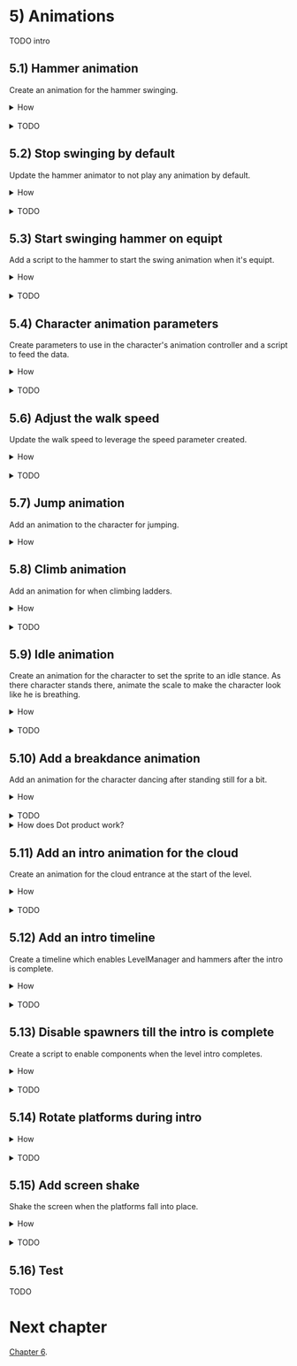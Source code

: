 # 5) Animations 

TODO intro


## 5.1) Hammer animation 

Create an animation for the hammer swinging.

<details><summary>How</summary>

 - Open menu Window -> Animation.
 - Select a hammer.
 - Click create, save as Assets/Animations/**HammerSwing**.

<img src="http://i.imgur.com/Kokz29S.png" width=300px />

 - Click the red record button.

<img src="http://i.imgur.com/bha8EJC.png" width=150px />


 - Modify the rotation, then set it back to 0, creating a keyframe for the default rotation.
 - Double click under 1:00 to create another keyframe.

<img src="http://i.imgur.com/ZVNovlp.png" width=300px />

 - Switch the current time position (the white line) to 0:10.
 - Change rotation to (0, 0, -90).
 - Click record to stop recording.

<hr></details><br>
<details><summary>TODO</summary>

TODO
 - Click play to preview the hammer swinging, adjust the middle keyframe's position until the hammer has a nice swing, about 0:10.
Hit play and the hammer is swinging in the air.

<hr></details>

## 5.2) Stop swinging by default

Update the hammer animator to not play any animation by default.


<details><summary>How</summary>

 - Open menu Window -> Animator.
 - Select a hammer.
 - Right click -> Create State -> Empty.  
 - Select the box which appeared and in the Inspector name it "Idle".
 - Create new Empty State, name it "Idle".
 - Right click and 'Set as Layer Default State'.

<hr></details><br>
<details><summary>TODO</summary>

TODO

<hr></details>


## 5.3) Start swinging hammer on equipt

Add a script to the hammer to start the swing animation when it's equipt.

<details><summary>How</summary>

 - Create script Code/Components/Effects/**PlayAnimationOnEnable**:

```csharp
using UnityEngine;

[RequireComponent(typeof(Animator))]
public class PlayAnimationOnEnable : MonoBehaviour
{
  [SerializeField]
  string animationToPlay;

  Animator animator;

  protected void Awake()
  {
    animator = GetComponent<Animator>();
  }

  protected void OnEnable()
  {
    animator.Play(animationToPlay);
  }
}
```

 - Add it to a hammer prefab and set the animation to play to "HammerSwing".
 - Disable the PlayAnimationOnEnable component and add it under the hammer component's to enable list.

<hr></details><br>
<details><summary>TODO</summary>

TODO

<hr></details>

## 5.4) Character animation parameters

Create parameters to use in the character's animation controller and a script to feed the data.

<details><summary>How</summary>

 - Open menu Window -> Animator.
 - Select the character's child sprite GameObject.
 - Switch to the 'Parameters' tab on the left.
 - Click the '+' button and select 'Float'.

<img src="http://i.imgur.com/p6F4gHG.png" width=150px />

 - Name the parameter "Speed".
 - Repeat to create:
   - A bool named 'isTouchingFloor'.
   - A bool named 'isClimbing'.
   - A bool named 'hasWeapon'.
 - Create script Code/Components/Animations/**PlayerAnimator**:

```csharp
using UnityEngine;

[RequireComponent(typeof(Rigidbody2D))]
[RequireComponent(typeof(LadderMovement))]
[RequireComponent(typeof(WeaponHolder))]
public class PlayerAnimatorController : MonoBehaviour
{
  Animator animator;

  Rigidbody2D myBody;

  LadderMovement ladderMovement;

  FloorDetector floorDetector;

  WeaponHolder weaponHolder;

  protected void Awake()
  {
    animator = GetComponentInChildren<Animator>();
    myBody = GetComponent<Rigidbody2D>();
    ladderMovement = GetComponent<LadderMovement>();
    floorDetector = GetComponentInChildren<FloorDetector>();
    weaponHolder = GetComponent<WeaponHolder>();
  }

  protected void Update()
  {
    animator.SetFloat("Speed", myBody.velocity.magnitude);
    animator.SetBool("isTouchingFloor", floorDetector.isTouchingFloor);
    animator.SetBool("isClimbing", ladderMovement.isOnLadder);
    animator.SetBool("hasWeapon", weaponHolder.currentWeapon != null);
  }
}
```

 - Add it to the character.

<hr></details><br>
<details><summary>TODO</summary>

Hit play to see the character playing the walk animation only while moving.

<img src="http://i.imgur.com/KZYjZf2.gif" width=150px />


<hr></details>

## 5.6) Adjust the walk speed

Update the walk speed to leverage the speed parameter created.

<details><summary>How</summary>

 - In the Animator for the character, select the 'CharacterWalk' state (the orange box).
 - In the Inspector, under speed check the box near 'Multiplier' to enable a 'Parameter'.
 - Confirm Speed is selected (should be the default).
 - Adjust the 'Speed' to about '.4'

<img src="http://i.imgur.com/9A6mp98.png" width=300px />


<hr></details><br>
<details><summary>TODO</summary>

Now the character's walk animation should align with the moment a little better.  Adjust the value to something you think looks good. However the walk animation also plays while jumping:

<img src="http://i.imgur.com/2dfN2RE.gif" width=150px />

<hr></details>

## 5.7) Jump animation

Add an animation to the character for jumping. 

<details><summary>How</summary>

 - Select the character's sprite and in the Animation window, create a new clip Assets/Animations/**CharacterJump**.
 - Select the sprites for the jump animation. We are using **adverturer_spritesheet_7** and **8**.
 - Drag and drop the sprites onto the Animation timeline.

<img src="http://i.imgur.com/0rHCGDm.gif" width=300px />

 - In the Animator window, select the CharacterJump state and use the Speed paramater times about .05
 - Right click on the 'Any State' box and select 'Make Transition'.
 - An arrow will follow your mouse, click on the CharacterJump state to create the transition.

<img src="http://i.imgur.com/Fl0WTPO.gif" width=300px />

 - Select the transition arrow just created, in the Inspector click the plus to create a new condition.

<img src="http://i.imgur.com/WgOfzQY.png" width=150px />

 - Change the condition to read 'isTouchingFloor false'.
 - Under 'Settings' change the 'Transition Duration' to 0.
 - Create a transition from CharacterJump to CharacterWalk.
 - Select the transition and set the condition to 'isTouchingFloor true'.
 - Uncheck 'Has Exit Time'.
 - Change the 'Transition Duration' to 0.

</details>


## 5.8) Climb animation

Add an animation for when climbing ladders.

<details><summary>How</summary>

 - Create a new animation for the character Assets/Animations/**CharacterClimb**.
 - Drag in the sprites for the climb animation.  We are using **adverturer_spritesheet_5** and **6**.
 - Select the CharacterClimb state and use the Speed paramater times about .1
 - Create a transition from Any State to CharacterClimb.
   - Add a condition 'isClimbing true'.
 - Create a transition from CharacterClimb to CharacterWalk.
   - Uncheck Has Exit Time.
   - Set Transition Duration to 0.
   - Add a condition 'isClimbing false'.
 - Select the transition from Any State to CharacterJump
   - Add a condition 'isClimbing false'.


<hr></details><br>
<details><summary>TODO</summary>

TODO

<hr></details>

## 5.9) Idle animation

Create an animation for the character to set the sprite to an idle stance.  As there character stands there, animate the scale to make the character look like he is breathing.

<details><summary>How</summary>

 - Create a new animation for the character Assets/Animations/**CharacterIdle**.
 - Click record
   - Change the 'Sprite' under the character's Sprite Renderer component to an idle stance. We are using **adventurer_tilesheet_0**.
   - Double click to create a keyframe at 1:00.
   - Switch the current time position to 0:30 and set the Transform scale to (1, .95, 1).
   - Switch the time to 1:00 and set the Transform scale to (1, 1, 1).
   - Then stop recording.   
 - In the Animator, create a transition from CharacterWalk to CharacterIdle.
   - Uncheck Has Exit Time.
   - Set transition duration to 0.
   - Add a condition when 'Speed' is 'Less' than '.1'
 - Make a transition from CharacterIdle to CharacterWalk.
   - Uncheck Has Exit Time.
   - Set transition duration to 0.
   - Add a condition for 'Speed' is 'Greater' than '.1'




<hr></details><br>
<details><summary>TODO</summary>

The character's animator controller should look something like this now:

<img src="http://i.imgur.com/VotmF1k.png" width=200px />

Hit play so see the character switch between walking and standing:

<img src="http://i.imgur.com/YjZ1zrE.gif" width=200px />

You can adjust the 'Transition Duration' if you want the character to switch sprites faster or slower.
Hit play, the character should 'walk' as he falls... but once he comes to a complete stop he never starts the walk animation again.


Hit play and note the difference, to help demonstrate what is happening we are using a transition duration of 1 here for both transitions:

<img src="http://i.imgur.com/QV38yfS.gif" width=200px />
<img src="http://i.imgur.com/O7XQUeP.gif" width=150px />

The Animation should now look like this, note the preview of the character's idle sprite and there is no timeline, it is just a single keyframe.

<img src="http://i.imgur.com/j2S25Ex.png" width=300px />

The Animator tab should now have a new state for CharacterIdle (a grey box).


When we make a change to scale while in record mode, a keyframe is added.  So by changing the scale and then changing it back to the default of 1, we simply added a keyframe for scale 1 at the start of the animation. 

<img src="http://i.imgur.com/qVndjho.png" width=200px />

 - Click on 0:02 in the timeline.

This will move the white line, indicating where in the timeline modifications will be made:

<img src="http://i.imgur.com/1pwa5EU.gif" width=200px />

 - In the Inspector, change the scale to 0 and the back to one.

This updated the timeline, creating a second keyframe.

 - Click on 0:01 in the timeline.
 - Change the the scale to (1, .95, 1).
 - Hit record to stop recording.

Your animation should look like this:

<img src="http://i.imgur.com/ebuSIxb.png" width=200px />

Hit play to see the character breathing, but maybe a little fast:

<img src="http://i.imgur.com/81bajQP.gif" width=100px />

 - Change the CharacterIdle animator state's 'Speed' to about .01

The breath rate should be more reasonable now:

<img src="http://i.imgur.com/bfYKFkC.gif" width=100px />

<hr></details>


## 5.10) Add a breakdance animation

Add an animation for the character dancing after standing still for a bit.  

<details><summary>How</summary>

 - Create a new animation for the character Assets/Animations/**CharacterDance**.
 - Select all the sprites for this animation and drag them into the timeline. We are using **adventurer_tilesheet_11** **- 21** (10 sprites).
 - Change the CharacterDance speed to '.1'
 - Create a transition from CharacterIdle to CharacterDance.
   - Change the 'Exit Time' to about '3'
   - Set Transition Duration to 0.
 - Create a transition from CharacterDance to CharacterIdle.
   - Set Transition Duration to 0.
 - Create a transition from CharacterDance to CharacterWalk.
   - Uncheck 'Has Exit Time'.
   - Set Transition Duration to 0.
   - Add a Condition for 'Speed' is 'Greater' than '.1'

<hr></details><br>
<details><summary>TODO</summary>

Click play in the animation tab to see a preview of the dance, but it may be a little fast:

<img src="http://i.imgur.com/thjyiMM.gif" width=200px />


Play to preview the dance:

<img src="http://i.imgur.com/pE6tUfe.gif" width=150px />

However if you start to walk during the dance, it doesn't look quite right:

<img src="http://i.imgur.com/d9wCdad.gif" width=250px />


Now we resume walking as desired:

<img src="http://i.imgur.com/t7cUVPI.gif" width=250px />


<hr></details>





<details><summary>How does Dot product work?</summary>

The Dot product is a fast operation which can be used to effeciently determine if two directions represented with Vectors are facing the same (or a similiar) way.

In the visualization below, we are rotating two ugly arrows.  These arrows are pointing in a direction and we are using Vector2.Dot to compare those two directions.  The Dot product is shown as we rotate around.

<img src="http://i.imgur.com/XrjcWQm.gif" width=200px />

A few notables about Dot products:

 - '1' means the two directions are facing the same way.
 - '-1' means the two directions are facing opposite ways.
 - '0' means the two directions are perpendicular.
 - Numbers smoothly transition between these points, so .9 means that the two directions are nearly identical.
 - When two directions are not the same, the Dot product will not tell you which direction an object should rotate in order to make them align - it only informs you about how similar they are at the moment.  

For this visualization, we are calculating the Dot product like so:

```csharp
Vector2.Dot(gameObjectAToWatch.transform.up, gameObjectBToWatch.transform.up);
```

</details>


## 5.11) Add an intro animation for the cloud

Create an animation for the cloud entrance at the start of the level.

<details><summary>How</summary>

 - Create an animation for the evil cloud sprite Assets/Animations/**CloudLevel1Entrance**.
 - Click record:
   - Start by moving the cloud off screen.
   - Then over time, modify its position to create a dramatic entrance.
 - Select Assets/Animations/CloudLevel1Entrance and in the Inspector uncheck 'Loop Time'.

<hr></details><br>
<details><summary>TODO</summary>

TODO

<hr></details>


## 5.12) Add an intro timeline

Create a timeline which enables LevelManager and hammers after the intro is complete.

<details><summary>How</summary>

 - Open menu Window -> Timeline.
 - Select the evil cloud sprite and click 'Create'.  Save as Assets/Animations/**Level1Entrance**.
 - Select 'Add from Animation Clip' and select CloudLevel1Entrance.

<img src="http://i.imgur.com/7HXZs7Z.gif" width=300px />

 - For each hammer in the scene:
   - Drag it onto the timeline and select 'Activation Track'.
   - Move the box for the script so that it starts after the cloud animation completes.  Leave the size at about the default length.

<img src="http://i.imgur.com/6XyJZlh.gif" width=300px />

 - Do the same for the LevelManager and each of the ladders.

<hr></details><br>
<details><summary>TODO</summary>

TODO

<hr></details>


## 5.13) Disable spawners till the intro is complete

Create a script to enable components when the level intro completes.

<details><summary>How</summary>

 - Create script Code/Components/Life/**EnableComponentsOnLevelLoad**:

```csharp
using UnityEngine;

public class EnableComponentsOnLevelLoad : MonoBehaviour
{
  [SerializeField]
  MonoBehaviour[] componentToEnableOnAlmostLoaded;
  
  [SerializeField]
  MonoBehaviour[] componentToEnableOnComplete;

  public void OnLevelAlmostLoaded()
  {
    for(int i = 0; i < componentToEnableOnAlmostLoaded.Length; i++)
    {
      MonoBehaviour component = componentToEnableOnAlmostLoaded[i];
      component.enabled = true;
    }
  }

  public void OnLevelLoaded()
  {
    for(int i = 0; i < componentToEnableOnComplete.Length; i++)
    {
      MonoBehaviour component = componentToEnableOnComplete[i];
      component.enabled = true;
    }
  }
}
```

 - For both the cloud and door:
   - Disable the Spawner component.
   - Add EnableComponentsOnLevelLoad.
   - Set the Components To Enable On Complete to the Spawner component.
 - Create script Code/Components/Animations/**EndOfLevelPlayable**:

```csharp
using UnityEngine;
using UnityEngine.Playables;
using UnityEngine.Timeline;

public class EndOfLevelPlayable : BasicPlayableBehaviour
{
  public enum EndOfLevelEventType
  {
    AlmostComplete, Complete
  }

  [SerializeField]
  EndOfLevelEventType eventType;

  public override void OnBehaviourPlay(
    Playable playable,
    FrameData info)
  {
    base.OnBehaviourPlay(playable, info);

    EnableComponentsOnLevelLoad[] endOfLevelList
      = GameObject.FindObjectsOfType<EnableComponentsOnLevelLoad>();

    for(int i = 0; i < endOfLevelList.Length; i++)
    {
      EnableComponentsOnLevelLoad endOfLevel = endOfLevelList[i];
      switch(eventType)
      {
        case EndOfLevelEventType.AlmostComplete:
          endOfLevel.OnLevelAlmostLoaded();
          break;
        case EndOfLevelEventType.Complete:
          endOfLevel.OnLevelLoaded();
          break;
      }
    }
  }
}
```

 - Drag drop the script into the timeline.  Set the time like we did for the hammers.
 - In the Inspector, change the 'Event Type' to 'Complete'.

<img src="http://i.imgur.com/ynW3z5a.png" width=300px />

 - Drag the script in a second time and set the time to fire a bit before the animation ends.

<img src="http://i.imgur.com/AYkG3Jc.png" width=300px />

<hr></details><br>
<details><summary>TODO</summary>

TODO

<hr></details>

## 5.14) Rotate platforms during intro

<details><summary>How</summary>

Platforms should start out straight and then when the intro animation is nearly complete, shake down into position.

<hr></details><br>
<details><summary>TODO</summary>

 - Create script Code/Components/Movement/**RotateOvertimeToOriginal**:

```csharp
using System.Collections;
using UnityEngine;

public class RotateOvertimeToOriginal : MonoBehaviour
{
  [SerializeField]
  float rotationTimeFactor = 1;

  [SerializeField]
  float maxTimeBetweenRotations = .25f;

  Quaternion targetRotation;

  protected void Awake()
  {
    // Start with no rotation
    targetRotation = transform.rotation;
    transform.rotation = Quaternion.identity;
  }

  protected void Start()
  {
    StartCoroutine(AnimateRotation());
  }

  IEnumerator AnimateRotation()
  {
    float percentComplete = 0;
    float sleepTimeLastFrame = 0;
    while(true)
    {
      sleepTimeLastFrame = UnityEngine.Random.Range(0, maxTimeBetweenRotations);
      yield return new WaitForSeconds(sleepTimeLastFrame);

      float percentCompleteThisFrame = sleepTimeLastFrame * rotationTimeFactor;
      percentCompleteThisFrame *= UnityEngine.Random.Range(0, 10);
      percentComplete += percentCompleteThisFrame;
      if(percentComplete >= 1)
      {
        transform.rotation = targetRotation;
        yield break;
      }
      transform.rotation = Quaternion.Lerp(Quaternion.identity, targetRotation, percentComplete);
    }
  }
}
```

 - For each Platform:
   - Add RotateOvertimeToOriginal and disable the component.
   - Add EnableComponentsOnLevelLoad and add RotateOvertimeToOriginal to the 'Components to enable on almost loaded'.

<hr></details>

## 5.15) Add screen shake

Shake the screen when the platforms fall into place.

<details><summary>How</summary>

 - Create script Code/Components/Animations/**ScreenShake**.

```csharp
using System.Collections;
using UnityEngine;

public class ScreenShake : MonoBehaviour
{
  [SerializeField]
  float timeToShakeFor = 1;

  [SerializeField]
  float maxTimeBetweenShakes = .2f;

  [SerializeField]
  float shakeMagnitude = 1;

  protected void Start()
  {
    StartCoroutine(ShakeCamera());
  }

  IEnumerator ShakeCamera()
  {
    Camera camera = Camera.main;
    Vector3 startingPosition = camera.transform.position;

    float timePassed = 0;
    while(timePassed < timeToShakeFor)
    {
      float percentComplete = timePassed / timeToShakeFor;
      percentComplete *= 2;
      if(percentComplete > 1)
      {
        percentComplete = 2 - percentComplete;
      }
      camera.transform.position = startingPosition + (Vector3)UnityEngine.Random.insideUnitCircle * shakeMagnitude * percentComplete;

      float sleepTime = UnityEngine.Random.Range(0, maxTimeBetweenShakes * (1 - percentComplete));
      yield return new WaitForSeconds(sleepTime);
      sleepTime = Mathf.Max(Time.deltaTime, sleepTime);
      timePassed += sleepTime;
    }

    camera.transform.position = startingPosition;
  }
}
```

 - Add it to the camera and disable the component.
 - Add EnableComponentsOnLevelLoad, add screenshake to the list to enable on almost complete.

<hr></details><br>
<details><summary>TODO</summary>

TODO

<hr></details>

## 5.16) Test

TODO

# Next chapter

[Chapter 6](https://github.com/hardlydifficult/Platformer/blob/master/Chapter6.md).
